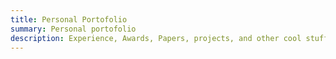 ```yaml
---
title: Personal Portofolio
summary: Personal portofolio
description: Experience, Awards, Papers, projects, and other cool stuffs
---
```

